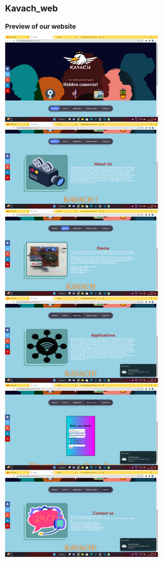 # Kavach_web

<h2> Preview of our website </h2
<img src="screen.png"/>
<img src="2023-02-03.png"/>
<img src="2023-02-03 (1).png"/>
<img src="2023-02-03 (2).png"/>
<img src="2023-02-03 (3).png"/>
<img src="2023-02-03 (4).png"/>
<img src="2023-02-03 (5).png"/>
